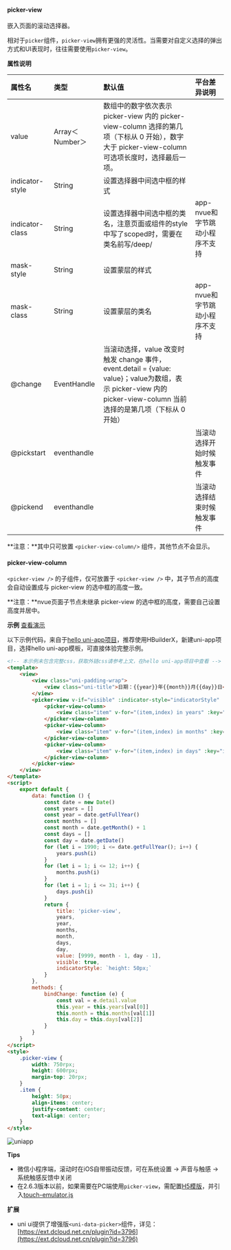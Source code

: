 #### picker-view

嵌入页面的滚动选择器。

相对于`picker`组件，`picker-view`拥有更强的灵活性。当需要对自定义选择的弹出方式和UI表现时，往往需要使用`picker-view`。

**属性说明**

|属性名|类型|默认值|平台差异说明|
|:-|:-|:-|:-|
|value|Array＜Number＞|数组中的数字依次表示 picker-view 内的 picker-view-column 选择的第几项（下标从 0 开始），数字大于 picker-view-column 可选项长度时，选择最后一项。||
|indicator-style|String|设置选择器中间选中框的样式||
|indicator-class|String|设置选择器中间选中框的类名，注意页面或组件的style中写了scoped时，需要在类名前写/deep/|app-nvue和字节跳动小程序不支持|
|mask-style|String|设置蒙层的样式||
|mask-class|String|设置蒙层的类名|app-nvue和字节跳动小程序不支持|
|@change|EventHandle|当滚动选择，value 改变时触发 change 事件，event.detail = {value: value}；value为数组，表示 picker-view 内的 picker-view-column 当前选择的是第几项（下标从 0 开始）|&nbsp;|
|@pickstart|eventhandle||当滚动选择开始时候触发事件|微信小程序2.3.1|
|@pickend|eventhandle||当滚动选择结束时候触发事件|微信小程序2.3.1|

**注意：**其中只可放置 `<picker-view-column/>` 组件，其他节点不会显示。

#### picker-view-column

`<picker-view />` 的子组件，仅可放置于 `<picker-view />` 中，其子节点的高度会自动设置成与 picker-view 的选中框的高度一致。

**注意：**nvue页面子节点未继承 picker-view 的选中框的高度，需要自己设置高度并居中。

**示例** [查看演示](https://hellouniapp.dcloud.net.cn/pages/component/picker-view/picker-view)

以下示例代码，来自于[hello uni-app项目](https://github.com/dcloudio/hello-uniapp)，推荐使用HBuilderX，新建uni-app项目，选择hello uni-app模板，可直接体验完整示例。


```html
<!-- 本示例未包含完整css，获取外链css请参考上文，在hello uni-app项目中查看 -->
<template>
    <view>
        <view class="uni-padding-wrap">
            <view class="uni-title">日期：{{year}}年{{month}}月{{day}}日</view>
        </view>
        <picker-view v-if="visible" :indicator-style="indicatorStyle" :value="value" @change="bindChange" class="picker-view">
            <picker-view-column>
                <view class="item" v-for="(item,index) in years" :key="index">{{item}}年</view>
            </picker-view-column>
            <picker-view-column>
                <view class="item" v-for="(item,index) in months" :key="index">{{item}}月</view>
            </picker-view-column>
            <picker-view-column>
                <view class="item" v-for="(item,index) in days" :key="index">{{item}}日</view>
            </picker-view-column>
        </picker-view>
    </view>
</template>
<script>
    export default {
        data: function () {
            const date = new Date()
            const years = []
            const year = date.getFullYear()
            const months = []
            const month = date.getMonth() + 1
            const days = []
            const day = date.getDate()
            for (let i = 1990; i <= date.getFullYear(); i++) {
                years.push(i)
            }
            for (let i = 1; i <= 12; i++) {
                months.push(i)
            }
            for (let i = 1; i <= 31; i++) {
                days.push(i)
            }
            return {
                title: 'picker-view',
                years,
                year,
                months,
                month,
                days,
                day,
                value: [9999, month - 1, day - 1],
                visible: true,
                indicatorStyle: `height: 50px;`
            }
        },
        methods: {
            bindChange: function (e) {
                const val = e.detail.value
                this.year = this.years[val[0]]
                this.month = this.months[val[1]]
                this.day = this.days[val[2]]
            }
        }
    }
</script>
<style>
	.picker-view {
		width: 750rpx;
		height: 600rpx;
		margin-top: 20rpx;
	}
	.item {
		height: 50px;
		align-items: center;
		justify-content: center;
		text-align: center;
	}
</style>

```

![uniapp](https://bjetxgzv.cdn.bspapp.com/VKCEYUGU-uni-app-doc/433a97b0-4f30-11eb-b680-7980c8a877b8.png)

**Tips**
- 微信小程序端，滚动时在iOS自带振动反馈，可在系统设置 -> 声音与触感 -> 系统触感反馈中关闭
- 在2.6.3版本以前，如果需要在PC端使用`picker-view`，需配置[H5模版](https://uniapp.dcloud.io/collocation/manifest?id=h5-template)，并引入[touch-emulator.js](https://github.com/dcloudio/touchemulator)

**扩展**
- uni ui提供了增强版`<uni-data-picker>`组件，详见：[https://ext.dcloud.net.cn/plugin?id=3796](https://ext.dcloud.net.cn/plugin?id=3796)
